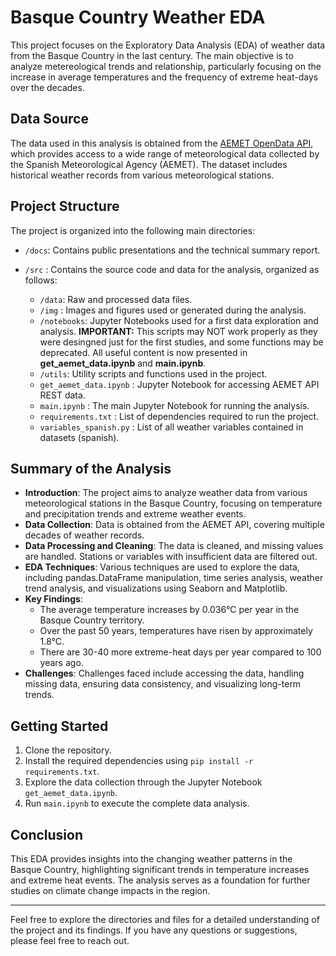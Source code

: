 # Basque Country Weather EDA

This project focuses on the Exploratory Data Analysis (EDA) of weather data from the Basque Country in the last century. The main objective is to analyze metereological trends and relationship, particularly focusing on the increase in average temperatures and the frequency of extreme heat-days over the decades.

## Data Source

The data used in this analysis is obtained from the [AEMET OpenData API](https://opendata.aemet.es/), which provides access to a wide range of meteorological data collected by the Spanish Meteorological Agency (AEMET). The dataset includes historical weather records from various meteorological stations.


## Project Structure

The project is organized into the following main directories:

- `/docs`: Contains public presentations and the technical summary report.
- `/src` : Contains the source code and data for the analysis, organized as follows:

  - `/data`: Raw and processed data files.
  - `/img` : Images and figures used or generated during the analysis.
  - `/notebooks`: Jupyter Notebooks used for a first data exploration and analysis. **IMPORTANT:** This scripts may NOT work  properly as they were desingned just for the first studies, and some functions may be deprecated. All useful content is now presented in **get_aemet_data.ipynb** and **main.ipynb**.
  - `/utils`: Utility scripts and functions used in the project.
  - `get_aemet_data.ipynb` : Jupyter Notebook for accessing AEMET API REST data.
  - `main.ipynb` :  The main Jupyter Notebook for running the analysis.
  - `requirements.txt` : List of dependencies required to run the project.
  - `variables_spanish.py` : List of all weather variables contained in datasets (spanish). 

## Summary of the Analysis

- **Introduction**: The project aims to analyze weather data from various meteorological stations in the Basque Country, focusing on temperature and precipitation trends and extreme weather events.
- **Data Collection**: Data is obtained from the AEMET API, covering multiple decades of weather records.
- **Data Processing and Cleaning**: The data is cleaned, and missing values are handled. Stations or variables with insufficient data are filtered out.
- **EDA Techniques**: Various techniques are used to explore the data, including pandas.DataFrame manipulation, time series analysis, weather trend analysis, and visualizations using Seaborn and Matplotlib.
- **Key Findings**: 
  - The average temperature increases by 0.036°C per year in the Basque Country territory.
  - Over the past 50 years, temperatures have risen by approximately 1.8°C.
  - There are 30-40 more extreme-heat days per year compared to 100 years ago.
- **Challenges**: Challenges faced include accessing the data, handling missing data, ensuring data consistency, and visualizing long-term trends.

## Getting Started

1. Clone the repository.
2. Install the required dependencies using `pip install -r requirements.txt`.
3. Explore the data collection through the Jupyter Notebook `get_aemet_data.ipynb`.
4. Run `main.ipynb` to execute the complete data analysis.

## Conclusion

This EDA provides insights into the changing weather patterns in the Basque Country, highlighting significant trends in temperature increases and extreme heat events. The analysis serves as a foundation for further studies on climate change impacts in the region.

---

Feel free to explore the directories and files for a detailed understanding of the project and its findings. If you have any questions or suggestions, please feel free to reach out.
